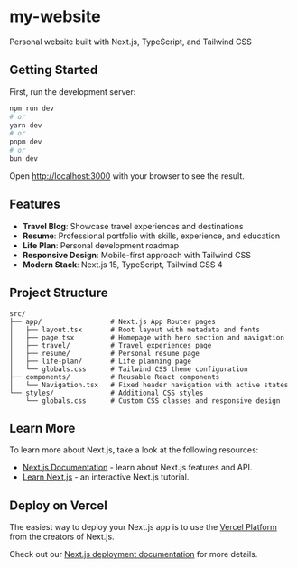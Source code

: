 # my-website

Personal website built with Next.js, TypeScript, and Tailwind CSS

## Getting Started

First, run the development server:

```bash
npm run dev
# or
yarn dev
# or
pnpm dev
# or
bun dev
```

Open [http://localhost:3000](http://localhost:3000) with your browser to see the result.

## Features

- **Travel Blog**: Showcase travel experiences and destinations
- **Resume**: Professional portfolio with skills, experience, and education
- **Life Plan**: Personal development roadmap
- **Responsive Design**: Mobile-first approach with Tailwind CSS
- **Modern Stack**: Next.js 15, TypeScript, Tailwind CSS 4

## Project Structure

```
src/
├── app/                 # Next.js App Router pages
│   ├── layout.tsx       # Root layout with metadata and fonts
│   ├── page.tsx         # Homepage with hero section and navigation
│   ├── travel/          # Travel experiences page
│   ├── resume/          # Personal resume page
│   ├── life-plan/       # Life planning page
│   └── globals.css      # Tailwind CSS theme configuration
├── components/          # Reusable React components
│   └── Navigation.tsx   # Fixed header navigation with active states
└── styles/              # Additional CSS styles
    └── globals.css      # Custom CSS classes and responsive design
```

## Learn More

To learn more about Next.js, take a look at the following resources:

- [Next.js Documentation](https://nextjs.org/docs) - learn about Next.js features and API.
- [Learn Next.js](https://nextjs.org/learn) - an interactive Next.js tutorial.

## Deploy on Vercel

The easiest way to deploy your Next.js app is to use the [Vercel Platform](https://vercel.com/new?utm_medium=default-template&filter=next.js&utm_source=create-next-app&utm_campaign=create-next-app-readme) from the creators of Next.js.

Check out our [Next.js deployment documentation](https://nextjs.org/docs/app/building-your-application/deploying) for more details.
